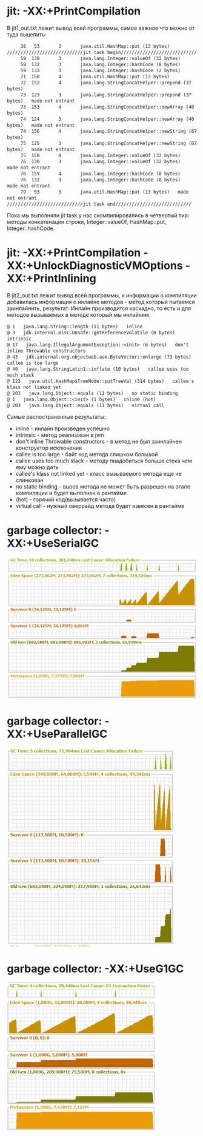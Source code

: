 # jit: -XX:+PrintCompilation
В jit1_out.txt лежит вывод всей программы, самое важное что можно от туда выцепить:
```
     38   53       3       java.util.HashMap::put (13 bytes)
////////////////////////////jit task begin////////////////////////////
     59  130       3       java.lang.Integer::valueOf (32 bytes)
     59  132       3       java.lang.Integer::hashCode (8 bytes)
     59  133       3       java.lang.Integer::hashCode (2 bytes)
     71  150       4       java.util.HashMap::put (13 bytes)
     72  152       4       java.lang.StringConcatHelper::prepend (37 bytes)
     73  123       3       java.lang.StringConcatHelper::prepend (37 bytes)   made not entrant
     73  153       4       java.lang.StringConcatHelper::newArray (40 bytes)
     74  124       3       java.lang.StringConcatHelper::newArray (40 bytes)   made not entrant
     74  156       4       java.lang.StringConcatHelper::newString (67 bytes)
     75  125       3       java.lang.StringConcatHelper::newString (67 bytes)   made not entrant
     75  158       4       java.lang.Integer::valueOf (32 bytes)
     76  130       3       java.lang.Integer::valueOf (32 bytes)   made not entrant
     76  159       4       java.lang.Integer::hashCode (8 bytes)
     76  132       3       java.lang.Integer::hashCode (8 bytes)   made not entrant
     79   53       3       java.util.HashMap::put (13 bytes)   made not entrant
////////////////////////////jit task end//////////////////////////// 
```
Пока мы выполняли jit task у нас скомпилировались в четвертый тир: методы конкатенации строки, Integer::valueOf, HashMap::put, Integer::hashCode.

# jit: -XX:+PrintCompilation -XX:+UnlockDiagnosticVMOptions -XX:+PrintInlining
В jit2_out.txt лежит вывод всей программы, к информации о компиляции добавилась информация о инлайне методов - метод который пытаемся заинлайнить, результат. Инлайн производится каскадно, то есть и для методов вызываемых в методе который мы инлайним
```
@ 1   java.lang.String::length (11 bytes)   inline
@ 3   jdk.internal.misc.Unsafe::getReferenceVolatile (0 bytes)   intrinsic
@ 17   java.lang.IllegalArgumentException::<init> (6 bytes)   don't inline Throwable constructors
@ 43   jdk.internal.org.objectweb.asm.ByteVector::enlarge (73 bytes)   callee is too large
@ 40   java.lang.StringLatin1::inflate (10 bytes)   callee uses too much stack
@ 123   java.util.HashMap$TreeNode::putTreeVal (314 bytes)   callee's klass not linked yet
@ 203   java.lang.Object::equals (11 bytes)   no static binding
@ 1   java.lang.Object::<init> (1 bytes)   inline (hot)
@ 203   java.lang.Object::equals (11 bytes)   virtual call
```
Самые распостраненные результаты:
 - inline - инлайн произведен успешно
 - intrinsic - метод реализован в jvm
 - don't inline Throwable constructors - в метод не был заинлайнен конструктор исключения
 - callee is too large - байт код метода слишком большой
 - callee uses too much stack - методу пнадобиться больше стека чем ему можно дать
 - callee's klass not linked yet - класс вызываемого метода еще не слинкован
 - no static binding - вызов метода не может быть разрешен на этапе компиляции и будет выполнен в рантайме
 - (hot) - горячий код(вызывается часто)
 - virtual call - нужный оверрайд метода будет извесен в рантайме

# garbage collector: -XX:+UseSerialGC
![serial.png](assets/serial.png)


# garbage collector: -XX:+UseParallelGC
![parallel.png](assets/parallel.png)


# garbage collector: -XX:+UseG1GC
![g1.jpg](assets/g1.jpg)


